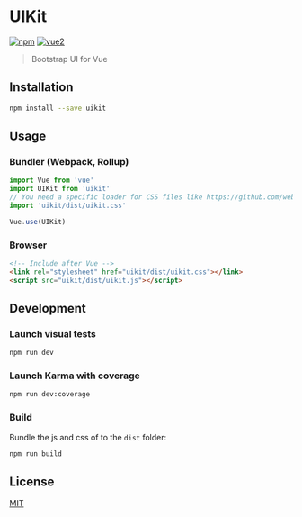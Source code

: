 # UIKit

[![npm](https://img.shields.io/npm/v/uikit.svg)](https://www.npmjs.com/package/uikit) [![vue2](https://img.shields.io/badge/vue-2.x-brightgreen.svg)](https://vuejs.org/)

> Bootstrap UI for Vue

## Installation

```bash
npm install --save uikit
```

## Usage

### Bundler (Webpack, Rollup)

```js
import Vue from 'vue'
import UIKit from 'uikit'
// You need a specific loader for CSS files like https://github.com/webpack/css-loader
import 'uikit/dist/uikit.css'

Vue.use(UIKit)
```

### Browser

```html
<!-- Include after Vue -->
<link rel="stylesheet" href="uikit/dist/uikit.css"></link>
<script src="uikit/dist/uikit.js"></script>
```

## Development

### Launch visual tests

```bash
npm run dev
```

### Launch Karma with coverage

```bash
npm run dev:coverage
```

### Build

Bundle the js and css of to the `dist` folder:

```bash
npm run build
```

## License

[MIT](http://opensource.org/licenses/MIT)
